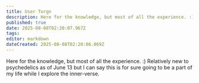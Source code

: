 ```yaml
---
title: User Torgn
description: Here for the knowledge, but most of all the experience. :) Relatively new to psychedelics as of June 13 but I can say this is for sure going to be a part of my...
published: true
date: 2025-08-08T02:20:07.967Z
tags: 
editor: markdown
dateCreated: 2025-08-08T02:20:06.069Z
---
```


Here for the knowledge, but most of all the experience. :) Relatively new to psychedelics as of June 13 but I can say this is for sure going to be a part of my life while I explore the inner-verse.